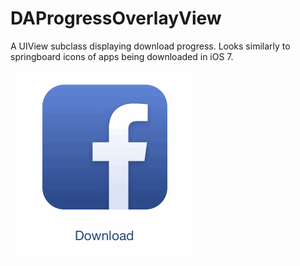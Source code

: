 DAProgressOverlayView
=====================

A UIView subclass displaying download progress. Looks similarly to springboard icons of apps being downloaded in iOS 7.

![Alt text](DAProgressOverlayView.gif)

